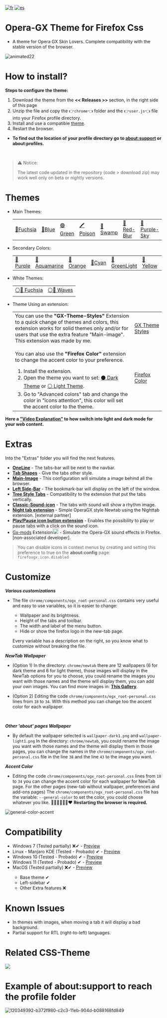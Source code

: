 [![fr](https://img.shields.io/badge/lang-fr-blue.svg)](https://github.com/Godiesc/firefox-gx/blob/main/README.fr.md)
[![es](https://img.shields.io/badge/lang-es-yellow.svg)](https://github.com/Godiesc/firefox-gx/blob/main/README.es.md)

# Opera-GX Theme for Firefox Css
<ul><li>A theme for Opera GX Skin Lovers. Complete compatibility with the stable version of the browser.</li></ul>

![animated22](https://github.com/Godiesc/firefox-gx/assets/22057609/175f63ec-f49b-45ef-aa8e-8c8114a83d2d)

# How to install?

<b>Steps to configure the theme:</b>
<ol>
   <li>Download the theme from the <b> << Releases >> </b> section, in the right side of this page</code></li> 
   <li>Unzip the file and copy the 👉<code>chrome</code>👈 folder and the 👉<code>user.js</code>👈 file into your Firefox profile directory. </li>
   <li>Install and use a compatible <a href="https://github.com/Godiesc/firefox-gx?tab=readme-ov-file#themes" >theme</a>.</li>
   <li>Restart the browser. </li>
</ol>

<ul><li><p><b> To find out the location of your profile directory go to <a href="https://github.com/Godiesc/firefox-gx?tab=readme-ov-file#example-of-aboutsupport-to-reach-the-profile-folder"> about:support</a> or about:profiles.</b></p></li></ul>
</br>

> <p>⚠ Notice:</p>The latest code updated in the repository (code > download zip) may work well only on beta or nightly versions.</p>

# Themes
<ul>
<li>Main Themes:
   <table>
   <tr>
      <td><a href= "https://addons.mozilla.org/firefox/addon/beautiful-opera-gx-fucsia/">🔴Fuchsia</a></td><td><a href= "https://addons.mozilla.org/firefox/addon/beautiful-opera-gx-blue/">🔵Blue</a></td><td><a href= "https://addons.mozilla.org/firefox/addon/beautiful-gx-green/" >🟢Green</a></td><td><a href= "https://addons.mozilla.org/firefox/addon/beautiful-poison/">🖍Poison</a></td><td><a href= "https://addons.mozilla.org/firefox/addon/beautiful-swamp-in-autumn/" >🎑Swamp</a></td><td><a href= "https://addons.mozilla.org/firefox/addon/beautiful-red-blur/">🌈Red-Blur</a></td><td><a href= "https://addons.mozilla.org/firefox/addon/beautiful-purple-sky/"> 🌆Purple-Sky</a></td></tr></table></li>
<li> Secondary Colors:
   <table>
   <tr>
      <td><a href= "https://addons.mozilla.org/firefox/addon/opera-gx-witchcraft-purple/">💜Purple</a></td><td><a href= "https://addons.mozilla.org/firefox/addon/opera-gx-electric-aquamarine/">💚Aquamarine</a></td><td><a href= "https://addons.mozilla.org/firefox/addon/opera-gx-ember-orange/">🦧Orange</a></td><td><a href= "https://addons.mozilla.org/firefox/addon/opera-gx-frozen-cyan/">💠Cyan</a></td><td><a href= "https://addons.mozilla.org/firefox/addon/opera-gx-level-up-green/">🍏GreenLight</a></td><td><a href= "https://addons.mozilla.org/firefox/addon/opera-gx-stamina-yellow/">💛Yellow</a></td><td><a href= "https://addons.mozilla.org/firefox/addon/opera-gx-wizard-grey/">🗻Gray</a></td></tr></table></li>
<li>White Themes:
   <table>
   <tr>
      <td><a href="https://addons.mozilla.org/firefox/addon/opera-light/"> ⚪🔴 Fuchsia</a></td><td><a href="https://addons.mozilla.org/firefox/addon/beautiful-waves/"> ⚪🔵 Waves</a></td></tr></table></li>
<li> Theme Using an extension:
   <table>
   <tr>
      <td width="80%">You can use the <b>"GX-Theme-Styles"</b> Extension to a quick change of themes and colors, this extension works for solid themes only and/or for users that use the extra feature "Main-image". This extension was made by me.</td>
    <td width="20%"><a href="https://addons.mozilla.org/es/firefox/addon/gx-theme-styles">GX Theme Styles</a> </td></tr>
<tr><td><p>You can also use the <b>"Firefox Color" </b>extension to change the accent color to your preference.</p>
<ol><li>Install the extension.</li>
<li> Open the theme you want to set: <a href="https://color.firefox.com/?theme=XQAAAAJWBAAAAAAAAABBKYhm849SCicxcUfbB38oKRicm6da8pC6zcajvXUxVWhow0XG5K6BSwfdWytulM34uzM3LhuZvlDLNlGrQWcJvtOkdch_qcsPVi0nURBtsyHwEHcPSSdZBUPlEd-vDQwNy7595jjXYHVUDZw8QUFX13YJoRcCcwEU_Dzw709yH1YhjPaZd9vc7d_pmujWu5Wak7eyIlDRz7msPTiOUQAGJk08pOmPGTlzqfqv_zVenGs8n34O-pwABvBa3bniENYtOjF2zG6a1clmNiITgbNcIb_62b4a9Yemcqv7EZHQrCW7zmsAvNSloPy7oL6whNUFLSwbI6Mw5vgLa-hxr68dhAHr1ci0sPBuzH4X2v7tLQo5vKFoUH93wsR4AwL9J43ZXmO9TER1RnH2xUG4I0NvW4qxmJjIat-ppv43c0-fRci1Bj6noY7L9y6poRreLfdGKUXGbKH0FLlRHhs-Bia-AWSh_UuNqz1ILqetzdDWEtHtq2xzUlsh56YTwVUn1MCnjH3ms_M2oZCiP5nz8yVJeLgQPR0F6WFW4nJItk3xtTf9kvzHolSRcToly_Y8OTydALDLYe28MG_QaZDIhDmgJYn8pIdOSufv2FBPdGAxKQXqhhzhzNqEIz5uMi4Jz4ap3D7S1LXeRP_7RdGY"> ⚫ Dark Theme</a> or <a href="https://color.firefox.com/?theme=XQAAAAKEBAAAAAAAAABBKYhm849SCicxcUfbB38oKRicm6da8pvltSB9WkV2c-XLRbQ1Oez1zWXjUJZMfxQUKzTC_-cAsWtnZjVBpeauBmTjVBPomCKsNVE80fvRwY-rJ65R4jKCyUVJUxrFBxVOxkA_Rxvv8TOD070oV0UwW995RyQV9JG-qcd5cFRiuYzkoOoHlCuFUVFtPj-_VSSr0BzL4pxY0IpdnWN0KWhRBmt3bJSbrY2SZACmpn1-skZEU9Pl7kzFVSTXlVU1skeP3kB-2KFUyqRH8Bq3xQ7pvZUvgKGdOF1eMnUXONJyIXPMhZtlrI7Obxy9YLSETBcgDeTe9bxN3BBYKOuF10prltedblsTxpIdNNgEoG2yh9uTnk3c89KqyaYqsomU-bkA9mnxUzpdUGedTZy2yRp9rBdPL4OdYjxI6RX_vOIwZIreHwYr6bE18aOxjMyNAVkKeN7DlxTjNUXmGPcEA0AEAdibEk3tv-OZ9gM8LqxIC0vu9IQNCetSFNPUfnFa2mp-WLBnl9jxa_r-5geKcLuM29u1Tc1YVcfuE0T38PfAh6RtjUPUGW6AhKR5Q25wKre_e_CN-gF5_EA1eeTI_-9-6wg"> ⚪ Light Theme</a>.</li>
<li> Go to "Advanced colors" tab and change the color in "icons attention", this color will set the accent color to the theme.</li></ol></td>
<td width="20%"><a href="https://addons.mozilla.org/firefox/addon/firefox-color/">Firefox Color</a> </td></tr>
</table></li></ul>

<p><b>Here a <a href="https://imgur.com/a/0ZASdRb">"Video Explanation"</a> to how switch into light and dark mode for your web content.</b></p>

# Extras

<p>Into the "Extras" folder you will find the next features.</p>
<ul><li><a href="https://github.com/Godiesc/firefox-gx/tree/main/Extras/OneLine"><b>OneLine</b></a> - The tabs-bar will be next to the navbar.</li>
<li><a href="https://github.com/Godiesc/firefox-gx/tree/main/Extras/Tab-Shapes"><b>Tab Shapes</b></a> - Give the tabs other style.</li>
<li><a href="https://github.com/Godiesc/firefox-gx/tree/main/Extras/Main-Image"><b>Main-Image</b></a></a> - This configuration will simulate a image behind all the browser.</li>
<li><a href="https://github.com/Godiesc/firefox-gx/tree/main/Extras/Left-SideBar"><b>Left Side-Bar</b></a> - The bookmark-bar will display on the left of the window.</li>
<li><a href="https://github.com/Godiesc/firefox-gx/tree/main/Extras/TreeStyle-tabs"><b>Tree Style Tabs</b></a> - Compatibility to the extension that put the tabs vertically.</li>
<li><a href="https://github.com/Godiesc/firefox-gx/tree/main/Extras/Classic-Sound-icon"><b>Classic-Sound-icon</b></a> - The tabs with sound will show a rhythm image.</li>
<li><a href="https://github.com/MemeMan404/GX-NewTab-using-NightTab"><b>Night tab extension</b></a> - Simple OperaGX style Newtab using the Nighttab extension. [external partner]</li>
<li><a href="https://github.com/Godiesc/firefox-gx/tree/main/Extras/Play-Pause"><b>Play/Pause icon button extension</b></a> - Enables the possibility to play or pause tabs with a click on the sound icon.</li>
<li><a href="https://addons.mozilla.org/firefox/addon/gx-mods/">Gx-mods</a> Extension<img src="https://addons.mozilla.org/user-media/addon_icons/2818/2818515-64.png?modified=8aba879b" width="18" height="18" /> - Simulate the Opera-GX sound effects in FIrefox. [non-associated developer].</li>
</ul>

> <p>You can disable icons in context menus by creating and setting this preference to true on the <b>about:config</b> page: <code>firefoxgx.icon.disabled</code></p>

# Customize

<b><i>Various customizations</i></b>
<ul>
<li><p>The file <code>chrome/components/ogx_root-personal.css</code> contains very useful and easy to use variables, so it is easier to change:</p>
<ul>
<li>Wallpaper and its brightness.</li>
<li>Height of the tabs and toolbar.</li>
<li>The width and label of the menu button.</li>
<li>Hide or show the firefox logo in the new-tab page.</li>
</ul>
<p>Every variable has a description on the right, so you know what to customize without breaking the file.</p></li></ul>

<b><i>NewTab Wallpaper</i></b>
<ul>
   <li><p>(Option 1) In the directory: <code>chrome/newtab</code> there are 12 wallpapers (6 for dark theme and 6 for light theme), those images will display in the NewTab options for you to choose, you could rename the images you want with those names and the theme will display them, you can add your own images. You can find more images in: <a href="https://imgur.com/a/j78IhJN"><b>This Gallery</b></a>.</p></li>
<li><p>(Option 2) Editing the code <code>chrome/components/ogx_root-personal.css</code> lines from <code>18</code> to <code>34</code>. With this method you can change too the accent color for each wallpaper.<p></li></ul></br>

<b><i>Other 'about' pages Wallpaper</i></b>
<ul>
   <li><p> By default the wallpaper selected is <code>wallpaper-dark1.png</code> and <code>wallpaper-light1.png</code> In the directory: <code>chrome/newtab</code>, you could rename the image you want with those names and the theme will display them in those pages, you can change the names in the <code>chrome/components/ogx_root-personal.css</code> file in the line <code>38</code> and the line <code>43</code> to the image you want.</p>
   </li>
</ul>

<b><i>Accent Color</i></b>
<ul>
<li><p>Editing the code <code>chrome/components/ogx_root-personal.css</code> lines from <code>18</code> to <code>34</code> you can change the accent color for each wallpaper for NewTab page. For the other pages (new-tab without wallpaper, preferences and add-ons pages) The <code>chrome/components/ogx_root-personal.css</code> file has the variable: <code>--general-color</code> to set the color, you could choose whatever you like. 💙💚💜🤎💛🧡❤ <b>Restarting the browser is required. </b></p></li></ul>

![general-color-accent](https://github.com/user-attachments/assets/a95ec5c8-a987-4cb9-a9d8-7198ae7ed413)

# Compatibility

<ul><li>Windows 7 (Tested partially) ❌✔ - <a href="https://github.com/Godiesc/firefox-gx/discussions/70">Preview</a></li>
<li>Linux - Manjaro KDE (Tested - Probado) ✔ - <a href="https://imgur.com/a/Byo3Mn7">Preview</a></li>
<li>Windows 10 (Tested - Probado) ✔ - <a href="https://imgur.com/a/aYl8fjn">Preview</a></li>
<li>Windows 11 (Tested - Probado) ✔ - <a href="https://user-images.githubusercontent.com/6202392/168166690-b9f232c7-ff0e-4107-95f0-2910f1c3c6fb.png" >Preview</a></li>
<li>MacOS (Tested partially) ❌✔ - <a href="https://i.imgur.com/Y6V0dwr.png"> Preview</a></li>
   <ul><li>Base theme ✔</li>
       <li>Left-sidebar ✔</li>
       <li>Other Extra features ❌</li>
   </ul>
</ul>

# Known Issues
<ul>
<li>In themes with images, when moving a tab it will display a bad background.</li>
<li>Partial support for RTL (right-to-left) languages.</li>
</ul>

# Related CSS-Theme

<a href="https://github.com/Godiesc/firefox-one"><img src="https://github.com/Godiesc/firefox-one/assets/22057609/453c2917-8cee-4424-b550-e4e38f492c84"></a>

# Example of about:support to reach the profile folder

![120349392-b372f980-c2c3-11eb-904d-b088168fd849](https://user-images.githubusercontent.com/22057609/156908375-824f8679-56a5-4d09-a86f-353a7f61135e.png)
